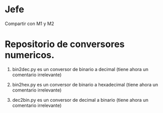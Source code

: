 # Jefe
Compartir con M1 y M2
# Repositorio de conversores numericos.

1. bin2dec.py es un conversor de binario a decimal (tiene ahora un comentario irrelevante)

2. bin2hex.py es un conversor de binario a hexadecimal (tiene ahora un comentario irrelevante)

3. dec2bin.py es un conversor de decimal a binario (tiene ahora un comentario irrelevante)
